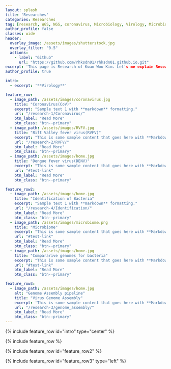 ```yaml
---
layout: splash
title: 'Researches'
categories: Researches
tag: [research, WGS, NGS, coronavirus, Microbiology, Virology, Microbiome]
author_profile: false
classes: wide
header:
  overlay_image: /assets/images/shutterstock.jpg
  overlay_filter: "0.5"
  actions:
    - label: "Github"
      url: "https://github.com/rhksdn01/rhksdn01.github.io.git"
excerpt: 'This page is Research of Kwan Woo Kim. Let's me explain Research Area of KWK.'
author_profile: true

intro: 
  - excerpt: '**Virology**'

feature_row:
  - image_path: /assets/images/coronavirus.jpg
    title: "Coronavirus(CoV)"
    excerpt: "Sample text 1 with **markdown** formatting."
    url: "/research-1/Coronavirus/"
    btn_label: "Read More"
    btn_class: "btn--primary"
  - image_path: /assets/images/RVFV.jpg
    title: "Rift Valley fever virus(RVFV)"
    excerpt: "This is some sample content that goes here with **Markdown** formatting."
    url: "/research-2/RVFV/"
    btn_label: "Read More"
    btn_class: "btn--primary"
  - image_path: /assets/images/home.jpg
    title: "Dengue fever virus(DENV)"
    excerpt: "This is some sample content that goes here with **Markdown** formatting."
    url: "#test-link"
    btn_label: "Read More"
    btn_class: "btn--primary"

feature_row2:
  - image_path: /assets/images/home.jpg
    title: "Identification of Bacteria"
    excerpt: "Sample text 1 with **markdown** formatting."
    url: "/research-4/Identification/"
    btn_label: "Read More"
    btn_class: "btn--primary"
  - image_path: /assets/images/microbiome.png
    title: "Microbiome"
    excerpt: "This is some sample content that goes here with **Markdown** formatting."
    url: "#test-link"
    btn_label: "Read More"
    btn_class: "btn--primary"
  - image_path: /assets/images/home.jpg
    title: "Compararive genomes for bacteria"
    excerpt: "This is some sample content that goes here with **Markdown** formatting."
    url: "#test-link"
    btn_label: "Read More"
    btn_class: "btn--primary"

feature_row3:
  - image_path: /assets/images/home.jpg
    alt: "Genome Assembly pipeline"
    title: "Virus Genome Assembly"
    excerpt: 'This is some sample content that goes here with **Markdown** formatting. Left aligned with `type="left"`'
    url: "/research-3/genome_assembly/"
    btn_label: "Read More"
    btn_class: "btn--primary"
---
```


{% include feature_row id="intro" type="center" %}

{% include feature_row %}

{% include feature_row id="feature_row2" %}

{% include feature_row id="feature_row3" type="left" %}